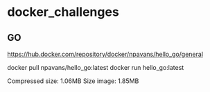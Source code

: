# docker_challenges

## GO

https://hub.docker.com/repository/docker/npavans/hello_go/general

docker pull npavans/hello_go:latest
docker run hello_go:latest

Compressed size: 1.06MB
Size image: 1.85MB
